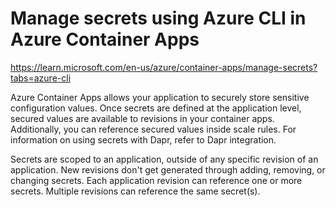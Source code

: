 # Manage secrets using Azure CLI in Azure Container Apps

https://learn.microsoft.com/en-us/azure/container-apps/manage-secrets?tabs=azure-cli

Azure Container Apps allows your application to securely store sensitive configuration values. Once secrets are defined at the application level, secured values are available to revisions in your container apps. Additionally, you can reference secured values inside scale rules. For information on using secrets with Dapr, refer to Dapr integration.

Secrets are scoped to an application, outside of any specific revision of an application.
New revisions don't get generated through adding, removing, or changing secrets.
Each application revision can reference one or more secrets.
Multiple revisions can reference the same secret(s).